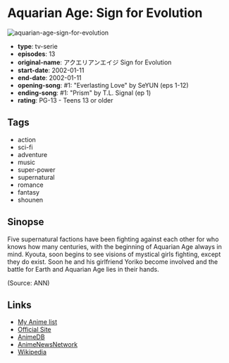# Aquarian Age: Sign for Evolution

![aquarian-age-sign-for-evolution](https://cdn.myanimelist.net/images/anime/4/21141.jpg)

-   **type**: tv-serie
-   **episodes**: 13
-   **original-name**: アクエリアンエイジ Sign for Evolution
-   **start-date**: 2002-01-11
-   **end-date**: 2002-01-11
-   **opening-song**: #1: "Everlasting Love" by SeYUN (eps 1-12)
-   **ending-song**: #1: "Prism" by T.L. Signal (ep 1)
-   **rating**: PG-13 - Teens 13 or older

## Tags

-   action
-   sci-fi
-   adventure
-   music
-   super-power
-   supernatural
-   romance
-   fantasy
-   shounen

## Sinopse

Five supernatural factions have been fighting against each other for who knows how many centuries, with the beginning of Aquarian Age always in mind. Kyouta, soon begins to see visions of mystical girls fighting, except they do exist. Soon he and his girlfriend Yoriko become involved and the battle for Earth and Aquarian Age lies in their hands.

(Source: ANN)

## Links

-   [My Anime list](https://myanimelist.net/anime/1224/Aquarian_Age__Sign_for_Evolution)
-   [Official Site](http://www.jvcmusic.co.jp/m-serve/tv/aquarian-age/)
-   [AnimeDB](http://anidb.info/perl-bin/animedb.pl?show=anime&aid=8)
-   [AnimeNewsNetwork](http://www.animenewsnetwork.com/encyclopedia/anime.php?id=1147)
-   [Wikipedia](http://en.wikipedia.org/wiki/Aquarian_Age:_Sign_for_Evolution)

